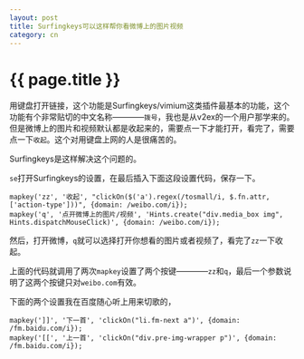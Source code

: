 ```yaml
---
layout: post
title: Surfingkeys可以这样帮你看微博上的图片视频
category: cn
---
```


{{ page.title }}
================

用键盘打开链接，这个功能是Surfingkeys/vimium这类插件最基本的功能，这个功能有个非常贴切的中文名称————`拨号`，我也是从v2ex的一个用户那学来的。但是微博上的图片和视频默认都是收起来的，需要点一下才能打开，看完了，需要点一下`收起`。这个对用键盘上网的人是很痛苦的。

Surfingkeys是这样解决这个问题的。

`se`打开Surfingkeys的设置，在最后插入下面这段设置代码，保存一下。

    mapkey('zz', '收起', "clickOn($('a').regex(/tosmall/i, $.fn.attr, ['action-type']))", {domain: /weibo.com/i});
    mapkey('q', '点开微博上的图片/视频', 'Hints.create("div.media_box img", Hints.dispatchMouseClick)', {domain: /weibo.com/i});

然后，打开微博，`q`就可以选择打开你想看的图片或者视频了，看完了`zz`一下收起。

上面的代码就调用了两次`mapkey`设置了两个按键————`zz`和`q`，最后一个参数说明了这两个按键只对`weibo.com`有效。


下面的两个设置我在百度随心听上用来切歌的，

    mapkey(']]', '下一首', 'clickOn("li.fm-next a")', {domain: /fm.baidu.com/i});
    mapkey('[[', '上一首', 'clickOn("div.pre-img-wrapper p")', {domain: /fm.baidu.com/i});
